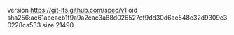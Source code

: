 version https://git-lfs.github.com/spec/v1
oid sha256:ac61aeeaeb1f9a9a2cac3a88d026527cf9dd30d6ae548e32d9309c30228ca533
size 21490
